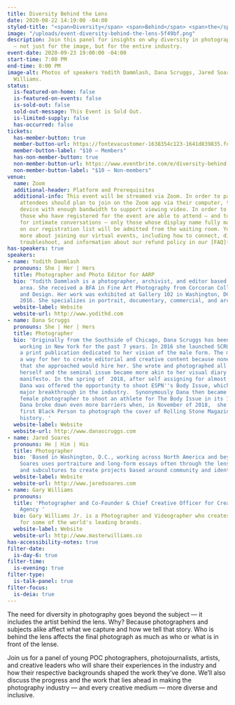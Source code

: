 ```yaml
---
title: Diversity Behind the Lens
date: 2020-08-22 14:19:00 -04:00
styled-title: "<span>Diversity</span> <span>Behind</span> <span>the</span> <span>Lens</span>"
image: "/uploads/event-diversity-behind-the-lens-5f49bf.png"
description: Join this panel for insights on why diversity in photography matters
  — not just for the image, but for the entire industry.
event-date: 2020-09-23 19:00:00 -04:00
start-time: 7:00 PM
end-time: 8:00 PM
image-alt: Photos of speakers Yodith Dammlash, Dana Scruggs, Jared Soares, and Gary
  Williams.
status:
  is-featured-on-home: false
  is-featured-on-events: false
  is-sold-out: false
  sold-out-message: This Event is Sold Out.
  is-limited-supply: false
  has-occurred: false
tickets:
  has-member-button: true
  member-button-url: https://fontevacustomer-1638354c123-1641d839835.force.com/services/oauth2/authorize?client_id=3MVG9nthuDc9owbcOq7_07W.HriOQQPWTbMkrpOla.ajDQlTHf4_uby_mhwylcX.mJBU2O2SppTiZMS0J_HJd&response_type=code&redirect_uri=https://ikit.aiga.org/ikit_national_util/ikit-national-util-sso-redirect/&state=https%3A%2F%2Fdc.aiga.org%2Fevent%2Fdiversity-behind-the-lens%2F%3Fredirect_source%3Deventbrite_register
  member-button-label: "$10 — Members"
  has-non-member-button: true
  non-member-button-url: https://www.eventbrite.com/e/diversity-behind-the-lens-tickets-117848083791
  non-member-button-label: "$10 — Non-members"
venue:
  name: Zoom
  additional-header: Platform and Prerequisites
  additional-info: This event will be streamed via Zoom. In order to participate fully,
    attendees should plan to join on the Zoom app via their computer, tablet, or mobile
    device with enough bandwidth to support viewing video. In order to ensure only
    those who have registered for the event are able to attend — and to create space
    for intimate conversations — only those whose display name fully matches the name
    on our registration list will be admitted from the waiting room. You can find
    more about joining our virtual events, including how to connect, directions to
    troubleshoot, and information about our refund policy in our [FAQ](/faqs).
has-speakers: true
speakers:
- name: Yodith Dammlash
  pronouns: She | Her | Hers
  title: Photographer and Photo Editor for AARP
  bio: 'Yodith Dammlash is a photographer, archivist, and editor based in the DC Metropolitan
    area. She received a BFA in Fine Art Photography from Corcoran College of Art
    and Design. Her work was exhibited at Gallery 102 in Washington, DC in December
    2016. She specializes in portrait, documentary, commercial, and archival photography. '
  website-label: Website
  website-url: http://www.yodithd.com
- name: Dana Scruggs
  pronouns: She | Her | Hers
  title: Photographer
  bio: 'Originally from the Southside of Chicago, Dana Scruggs has been living and
    working in New York for the past 7 years. In 2016 she launched SCRUGGS Magazine,
    a print publication dedicated to her vision of the male form. The magazine was
    a way for her to create editorial and creative content because none of the magazines
    that she approached would hire her. She wrote and photographed all of the content
    herself and the seminal issue became more akin to her visual diary and personal
    manifesto. In the spring of  2018, after self assigning for almost six years -
    Dana was offered the opportunity to shoot ESPN''s Body Issue, which was her first
    major breakthrough in the industry.  Synonymously Dana then became the first Black
    female photographer to shoot an athlete for The Body Issue in its 10-year history.
    Dana broke down even more barriers when, in November of 2018,  she became the
    first Black Person to photograph the cover of Rolling Stone Magazine in its 50-year
    history. '
  website-label: Website
  website-url: http://www.danascruggs.com
- name: Jared Soares
  pronouns: He | Him | His
  title: Photographer
  bio: 'Based in Washington, D.C., working across North America and beyond. Jared
    Soares uses portraiture and long-form essays often through the lens of sports
    and subcultures to create projects based around community and identity. '
  website-label: Website
  website-url: http://www.jaredsoares.com
- name: Gary Williams
  pronouns: 
  title: 'Photographer and Co-Founder & Chief Creative Officer for Creative Theory
    Agency '
  bio: Gary Williams Jr. is a Photographer and Videographer who creates digital content
    for some of the world's leading brands.
  website-label: Website
  website-url: http://www.masterwilliams.co
has-accessibility-notes: true
filter-date:
  is-day-6: true
filter-time:
  is-evening: true
filter-type:
  is-talk-panel: true
filter-focus:
  is-deia: true
---
```


The need for diversity in photography goes beyond the subject — it includes the artist behind the lens. Why? Because photographers and subjects alike affect what we capture and how we tell that story. Who is behind the lens affects the final photograph as much as who or what is in front of the lense.

Join us for a panel of young POC photographers, photojournalists, artists, and creative leaders who will share their experiences in the industry and how their respective backgrounds shaped the work they’ve done. We’ll also discuss the progress and the work that lies ahead in making the photography industry — and every creative medium — more diverse and inclusive.
